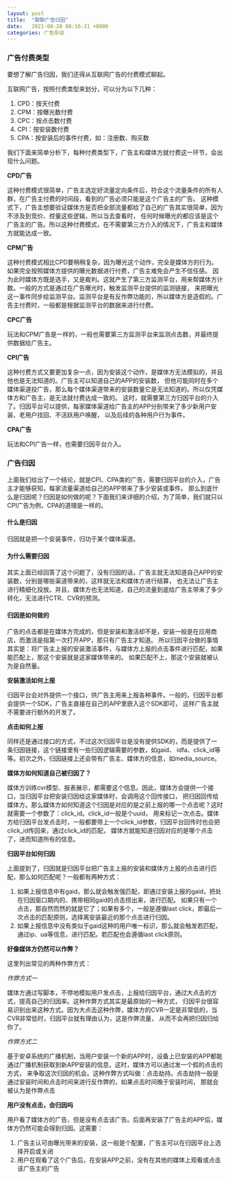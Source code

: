 ```yaml
---
layout: post 
title:  "聊聊广告归因"
date:   2021-08-20 08:16:21 +0800 
categories: 广告杂谈
---
```

### 广告付费类型
要想了解广告归因，我们还得从互联网广告的付费模式聊起。

互联网广告，按照付费类型来划分，可以分为以下几种：
1. CPD：按天付费
2. CPM：按曝光数付费
3. CPC：按点击数付费
4. CPI：按安装数付费
5. CPA：按安装后的事件付费，如：注册数、购买数

我们下面来简单分析下，每种付费类型下，广告主和媒体方就付费这一环节，会出现什么问题。

**CPD广告**

这种付费模式很简单，广告主选定好流量定向条件后，符合这个流量条件的所有人群，在广告主付费的时间段，看到的广告必须只能是这个广告主的广告。
这种模式下，广告主想要验证媒体方是否把全部流量都给了自己的广告其实很简单，因为不涉及到竞价、控量这些逻辑，所以当去查看时，
任何时候曝光的都应该是这个广告主的广告。所以这种付费模式，在不需要第三方介入的情况下，广告主和媒体方就能达成一致。

**CPM广告**

这种付费模式相比CPD要稍稍复杂，因为曝光这个动作，完全是媒体方的行为。如果完全按照媒体方提供的曝光数据进行付费，广告主难免会产生不信任感。
因为此时媒体方既是选手，又是裁判。这就产生了第三方监测平台，用来帮媒体方计数。一般的方式是通过在广告曝光时，触发监测平台提供的监测链接，
来把曝光这一事件同步给监测平台。监测平台是有反作弊功能的，所以媒体方是造假的。广告主付费时，一般都是根据监测平台的数据来进行付费。

**CPC广告**

玩法和CPM广告是一样的，一般也需要第三方监测平台来监测点击数，并最终提供数据给广告主。

**CPI广告**

这种付费方式又要更加复杂一点，因为安装这个动作，是媒体方无法模拟的，并且他也是无法知道的。广告主可以知道自己的APP的安装数，
但他可能同时在多个媒体渠道投广告，那么每个媒体渠道带来的安装数量它是无法知道的。所以仅凭媒体方和广告主，是无法就付费达成一致的。
这时，就需要第三方归因平台的介入了。归因平台可以提供，每家媒体渠道给广告主的APP分别带来了多少新用户安装、老用户找回、不活跃用户唤醒，
以及后续的各种用户行为事件。

**CPA广告**

玩法和CPI广告一样，也需要归因平台介入。

### 广告归因
上面我们给出了一个结论，就是CPI、CPA类的广告，需要归因平台的介入，广告主才能够获知，每家流量渠道给自己的APP带来了多少安装或事件。
那么到底什么是归因呢？归因是如何做的呢？下面我们来详细的介绍，为了简单，我们就只以CPI广告为例，CPA的道理是一样的。

#### 什么是归因
归因就是把一个安装事件，归功于某个媒体渠道。

#### 为什么需要归因
其实上面已经回答了这个问题了，没有归因的话，广告主就无法知道自己APP的安装数，分别是哪些渠道带来的，这样就无法和媒体方进行结算，
也无法让广告主进行精细化投放。并且，媒体方也无法知道，自己的流量到底给广告主带来了多少转化，无法进行CTR、CVR的预测。

#### 归因是如何做的
广告的点击都是在媒体方完成的，但是安装和激活却不是，安装一般是在应用商店，而激活是指第一次打开APP，那只有广告主才知道。
所以归因平台做的事情其实是：将广告主上报的安装激活事件，与媒体方上报的点击事件进行匹配，如果能匹配上，那这个安装就是这家媒体带来的。
如果匹配不上，那这个安装就被认为是自然量。

**安装激活如何上报**

归因平台会对外提供一个接口，供广告主用来上报各种事件。一般的，归因平台都会提供一个SDK，广告主直接在自己的APP里嵌入这个SDK即可，
这样广告主就不需要进行额外的开发了。

**点击如何上报**

同样还是通过接口的方式，不过这次归因平台是没有提供SDK的，而是提供了一条归因链接，这个链接里有一些归因逻辑需要的参数，如gaid、
idfa、click_id等等。初次之外，归因链接上还会带有广告主、媒体方的信息，如media_source。

**媒体方如何知道自己被归因了？**

媒体方训练cvr模型、报表展示，都需要这个信息。因此，媒体方会提供一个接口，当归因平台把安装归因给这家媒体时，会调用这个回传接口，
把归因回传给媒体方。那么媒体方如何知道这个归因是对应的是之前上报的哪一个点击呢？这时就需要一个参数了：click_id。click_id一般是个uuid，
用来标记一次点击。媒体方给归因平台发点击时，一般都要带上一个click_id参数，归因平台回传时也会把click_id传回来，通过click_id的匹配，
媒体方就能知道归因对应的是哪个点击了，进而知道所有的信息。

**归因平台如何归因**

上面提到了，归因就是归因平台把广告主上报的安装和媒体方上报的点击进行匹配，那么如何匹配呢？一般都有两种方式：
1. 如果上报信息中有gaid，那么就会触发强匹配，即通过安装上报的gaid，把处在归因窗口期内的、携带相同gaid的点击捞出来，进行匹配。
如果只有一个点击，那自然而然的就是它了；如果有多个，一般是遵循last click，即最后一次点击的匹配原则，选择离安装最近的那个点击进行归因。
2. 如果上报信息中没有类似于gaid这种的用户唯一标识，那么就会触发若匹配，通过ip、ua等信息，进行匹配。若匹配也会遵循last click原则。

**好像媒体方仍然可以作弊？**

这里列出常见的两种作弊方式：

_作弊方式一_

媒体方通过写脚本，不停地模拟用户发点击，上报给归因平台，通过大点击的方式，提高自己的归因率。这种作弊方式其实是最原始的一种方式，
归因平台很容易识别出来这种方式。因为大点击这种作弊，媒体方的CVR一定是非常低的，当CVR非常低时，归因平台就有理由认为，这是作弊流量，
从而不会再把归因归给你了。

_作弊方式二_

基于安卓系统的广播机制，当用户安装一个新的APP时，设备上已安装的APP都能通过广播机制获取到新APP安装的信息，这时，媒体方可以通过发一个假的点击的方式，
来争取这次归因的机会。这种作弊方式叫做：点击劫持。点击劫持一般是通过安装时间和点击时间来进行反作弊的，如果点击时间晚于安装时间，
那就会被认为是作弊点击

**用户没有点击，会归因吗**

用户看了媒体方的广告，但是没有点击该广告。后面再安装了广告主的APP后，媒体方仍然可能会得到归因。这需要：
1. 广告主认可由曝光带来的安装，这一般是个配置，广告主可以在归因平台上选择开启或关闭
2. 用户在观看了这个广告后，在安装APP之前，没有在其他的媒体上观看或点击该广告主的广告